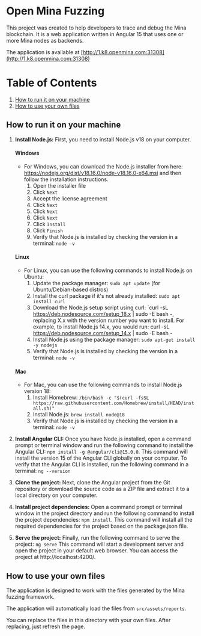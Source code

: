 # Open Mina Fuzzing

This project was created to help developers to trace and debug the Mina blockchain. It is a web application written in Angular 15 that uses one or more Mina nodes as backends.

The application is available at [http://1.k8.openmina.com:31308](http://1.k8.openmina.com:31308)

# Table of Contents
1. [How to run it on your machine](#how-to-run-it-on-your-machine)
2. [How to use your own files](#how-to-use-your-own-files)

## How to run it on your machine

1. **Install Node.js:** First, you need to install Node.js v18 on your computer.
   #### Windows ####
   * For Windows, you can download the Node.js installer from here: https://nodejs.org/dist/v18.16.0/node-v18.16.0-x64.msi and then follow the installation instructions.
     1. Open the installer file
     2. Click `Next`
     3. Accept the license agreement
     4. Click `Next`
     5. Click `Next`
     6. Click `Next`
     7. Click `Install`
     8. Click `Finish`
     9. Verify that Node.js is installed by checking the version in a terminal: `node -v`
   #### Linux ####
   * For Linux, you can use the following commands to install Node.js on Ubuntu:
     1. Update the package manager: `sudo apt update` (for Ubuntu/Debian-based distros)
     2. Install the curl package if it's not already installed: `sudo apt install curl`
     3. Download the Node.js setup script using curl: `curl -sL https://deb.nodesource.com/setup_18.x | sudo -E bash -, replacing X.x with the version number you want to install. For example, to install Node.js 14.x, you would run: curl -sL https://deb.nodesource.com/setup_14.x | sudo -E bash -
     4. Install Node.js using the package manager: `sudo apt-get install -y nodejs`
     5. Verify that Node.js is installed by checking the version in a terminal: `node -v`
    #### Mac ####
   * For Mac, you can use the following commands to install Node.js version 18:
     1. Install Homebrew: `/bin/bash -c "$(curl -fsSL https://raw.githubusercontent.com/Homebrew/install/HEAD/install.sh)"`
     2. Install Node.js: `brew install node@18`
     3. Verify that Node.js is installed by checking the version in a terminal: `node -v`

2. **Install Angular CLI:** Once you have Node.js installed, open a command prompt or terminal window and run the following command to install the Angular CLI:
   `npm install -g @angular/cli@15.0.0`.
   This command will install the version 15 of the Angular CLI globally on your computer.
   To verify that the Angular CLI is installed, run the following command in a terminal: `ng --version`

3. **Clone the project:** Next, clone the Angular project from the Git repository or download the source code as a ZIP file and extract it to a local directory on your computer.

4. **Install project dependencies:** Open a command prompt or terminal window in the project directory and run the following command to install the project dependencies:
   `npm install`.
   This command will install all the required dependencies for the project based on the package.json file.
5. **Serve the project:** Finally, run the following command to serve the project:
   `ng serve`
   This command will start a development server and open the project in your default web browser. You can access the project at http://localhost:4200/.

## How to use your own files

The application is designed to work with the files generated by the Mina fuzzing framework.

The application will automatically load the files from `src/assets/reports`.

You can replace the files in this directory with your own files. After replacing, just refresh the page.
